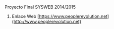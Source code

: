 Proyecto Final SYSWEB 
2014/2015

1. Enlace Web [https://www.peoplerevolution.net](http://www.peoplerevolution.net)
